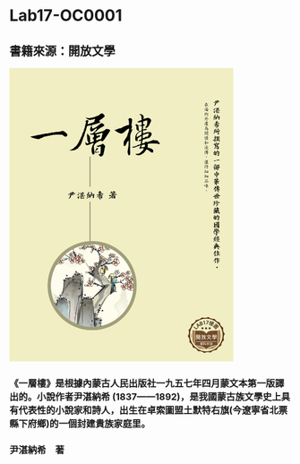 # Lab17-OC0001
## 書籍來源：開放文學 

<img alt="alt_text" width="400px" src="OC0001_一層樓\OEBPS\cover.jpg"/>

### 《一層樓》是根據內蒙古人民出版社一九五七年四月蒙文本第一版譯出的。小說作者尹湛納希 (1837——1892)，是我國蒙古族文學史上具有代表性的小說家和詩人，出生在卓索圖盟土默特右旗(今遼寧省北票縣下府鄉)的一個封建貴族家庭里。

### 尹湛納希　著
